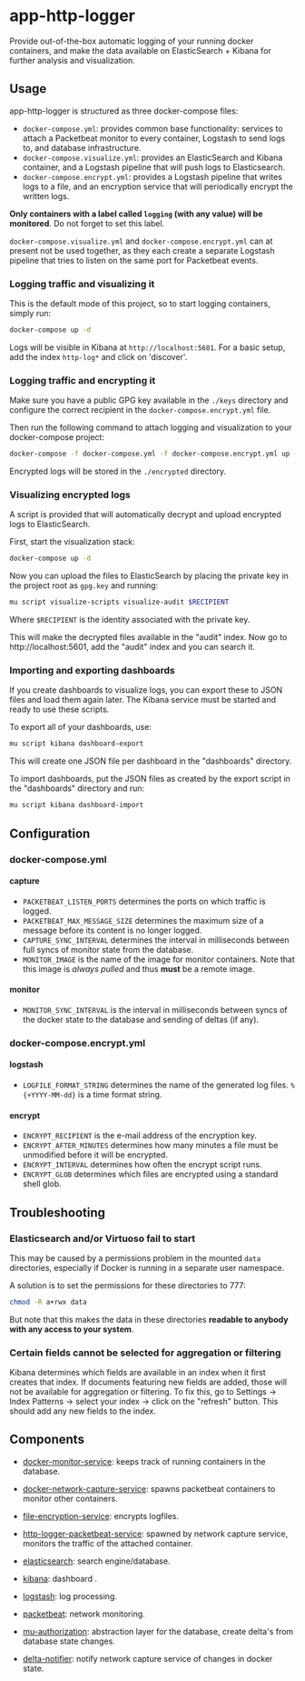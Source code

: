 # app-http-logger
Provide out-of-the-box automatic logging of your running docker containers, and make the data available on ElasticSearch + Kibana for further analysis and visualization.

## Usage 
app-http-logger is structured as three docker-compose files:
* `docker-compose.yml`: provides common base functionality: services to attach a Packetbeat monitor to every container, Logstash to send logs to, and database infrastructure.
* `docker-compose.visualize.yml`: provides an ElasticSearch and Kibana container, and a Logstash pipeline that will push logs to Elasticsearch.
* `docker-compose.encrypt.yml`: provides a Logstash pipeline that writes logs to a file, and an encryption service that will periodically encrypt the written logs.

**Only containers with a label called `logging` (with any value) will be monitored**. Do not forget to set this label.

`docker-compose.visualize.yml` and `docker-compose.encrypt.yml` can at present not be used together, as they each create a separate Logstash pipeline that tries to listen on the same port for Packetbeat events.

### Logging traffic and visualizing it
This is the default mode of this project, so to start logging containers, simply run:
``` sh
docker-compose up -d
```

Logs will be visible in Kibana at `http://localhost:5601`. For a basic setup, add the index `http-log*` and click on 'discover'.


### Logging traffic and encrypting it

Make sure you have a public GPG key available in the `./keys` directory and configure the correct recipient in the `docker-compose.encrypt.yml` file.

Then run the following command to attach logging and visualization to your docker-compose project:
``` sh
docker-compose -f docker-compose.yml -f docker-compose.encrypt.yml up -d
```

Encrypted logs will be stored in the `./encrypted` directory.

### Visualizing encrypted logs
A script is provided that will automatically decrypt and upload encrypted logs to ElasticSearch.

First, start the visualization stack:
``` sh
docker-compose up -d
```
Now you can upload the files to ElasticSearch by placing the private key in the project root as `gpg.key` and running:
``` sh
mu script visualize-scripts visualize-audit $RECIPIENT
```
Where `$RECIPIENT` is the identity associated with the private key.

This will make the decrypted files available in the "audit" index. Now go to http://localhost:5601, add the "audit" index and you can search it.

### Importing and exporting dashboards

If you create dashboards to visualize logs, you can export these to JSON files and load them again later. The Kibana service must be started and ready to use these scripts.

To export all of your dashboards, use:
``` sh
mu script kibana dashboard-export
```
This will create one JSON file per dashboard in the "dashboards" directory.

To import dashboards, put the JSON files as created by the export script in the "dashboards" directory and run:
``` sh
mu script kibana dashboard-import
```

## Configuration
### docker-compose.yml
#### capture
* `PACKETBEAT_LISTEN_PORTS` determines the ports on which traffic is logged.
* `PACKETBEAT_MAX_MESSAGE_SIZE` determines the maximum size of a message before its content is no longer logged.
* `CAPTURE_SYNC_INTERVAL` determines the interval in milliseconds between full syncs of monitor state from the database.
* `MONITOR_IMAGE` is the name of the image for monitor containers. Note that this image is *always pulled* and thus **must** be a remote image.

#### monitor
* `MONITOR_SYNC_INTERVAL` is the interval in milliseconds between syncs of the docker state to the database and sending of deltas (if any).

### docker-compose.encrypt.yml
#### logstash
* `LOGFILE_FORMAT_STRING` determines the name of the generated log files. `%{+YYYY-MM-dd}` is a time format string.

#### encrypt
* `ENCRYPT_RECIPIENT` is the e-mail address of the encryption key.
* `ENCRYPT_AFTER_MINUTES` determines how many minutes a file must be unmodified before it will be encrypted.
* `ENCRYPT_INTERVAL` determines how often the encrypt script runs.
* `ENCRYPT_GLOB` determines which files are encrypted using a standard shell glob.

## Troubleshooting
### Elasticsearch and/or Virtuoso fail to start
This may be caused by a permissions problem in the mounted `data` directories, especially if Docker is running in a separate user namespace.

A solution is to set the permissions for these directories to 777:
``` sh
chmod -R a+rwx data
```
But note that this makes the data in these directories **readable to anybody with any access to your system**.

### Certain fields cannot be selected for aggregation or filtering
Kibana determines which fields are available in an index when it first creates that index. If documents featuring new fields are added, those will not be available for aggregation or filtering. To fix this, go to Settings -> Index Patterns -> select your index -> click on the "refresh" button. This should add any new fields to the index.

## Components

* [docker-monitor-service](https://github.com/redpencilio/docker-monitor-service/): keeps track of running containers in the database.

* [docker-network-capture-service](https://github.com/redpencilio/docker-network-capture-service/): spawns packetbeat containers to monitor other containers.

* [file-encryption-service](https://github.com/redpencilio/file-encryption-service/): encrypts logfiles.

* [http-logger-packetbeat-service](https://github.com/redpencilio/http-logger-packetbeat-service/): spawned by network capture service, monitors the traffic of the attached container.

* [elasticsearch](https://www.elastic.co/guide/en/elasticsearch/reference/current/index.html): search engine/database.

* [kibana](https://www.elastic.co/guide/en/kibana/current/index.html): dashboard .

* [logstash](https://www.elastic.co/guide/en/logstash/current/index.html): log processing.

* [packetbeat](https://www.elastic.co/guide/en/beats/packetbeat/current/index.html): network monitoring.

* [mu-authorization](https://github.com/mu-semtech/delta-notifier): abstraction layer for the database, create delta's from database state changes.

* [delta-notifier](https://github.com/mu-semtech/delta-notifier): notify network capture service of changes in docker state.
 
